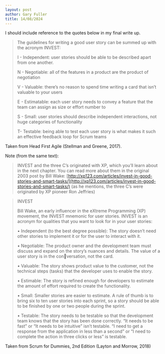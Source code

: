 ```yaml
---
layout: post
author: Gary Fuller
title: 14/08/2024
---
```


I should include reference to the quotes below in my final write up. 

> The guidelines for writing a good user story can be summed up with the acronym INVEST:
> 
> I - Independent: user stories should be able to be described apart from one another.
> 
> N - Negotiable: all of the features in a product are the product of negotiation
> 
> V - Valuable: there’s no reason to spend time writing a card that isn’t valuable to your users
> 
> E - Estimatable: each user story needs to convey a feature that the team can assign as size or effort number to
> 
> S - Small: user stories should describe independent interactions, not huge categories of functionality
> 
> T- Testable: being able to test each user story is what makes it such an effective feedback loop for Scrum teams

Taken from Head First Agile (Stellman and Greene, 2017).

Note (from the same text):

> INVEST and the three C’s originated with XP, which you’ll learn about in the next chapter. You can read more about them in the original 2003 post by Bill Wake: [http://xp123.com/articles/invest-in-good-stories-and-smart-tasks/](http://xp123.com/articles/invest-in-good-stories-and-smart-tasks/) (as he mentions, the three C’s were originated by XP pioneer Ron Jeffries)

> INVEST
> 
> Bill Wake, an early influencer in the eXtreme Programming (XP) movement, the INVEST mnemonic for user stories. INVEST is an acronym for qualities that you want to look for in your user stories:
> 
> • Independent (to the best degree possible): The story doesn’t need other stories to implement it or for the user to interact with it.
> 
> • Negotiable: The product owner and the development team must discuss and expand on the story’s nuances and details. The value of a user story is in the conversation, not the card.
>
> • Valuable: The story shows product value to the customer, not the technical steps (tasks) that the developer uses to enable the story.
>
> • Estimable: The story is refined enough for developers to estimate the amount of effort required to create the functionality.
>
> • Small: Smaller stories are easier to estimate. A rule of thumb is to bring six to ten user stories into each sprint, so a story should be able to be finished by one or two people during the sprint.
>
> • Testable: The story needs to be testable so that the development team knows that the story has been done correctly. “It needs to be fast” or “It needs to be intuitive” isn’t testable. “I need to get a response from the application in less than a second” or “I need to complete the action in three clicks or less” is testable.

Taken from Scrum for Dummies, 2nd Edition (Layton and Morrow, 2018)

